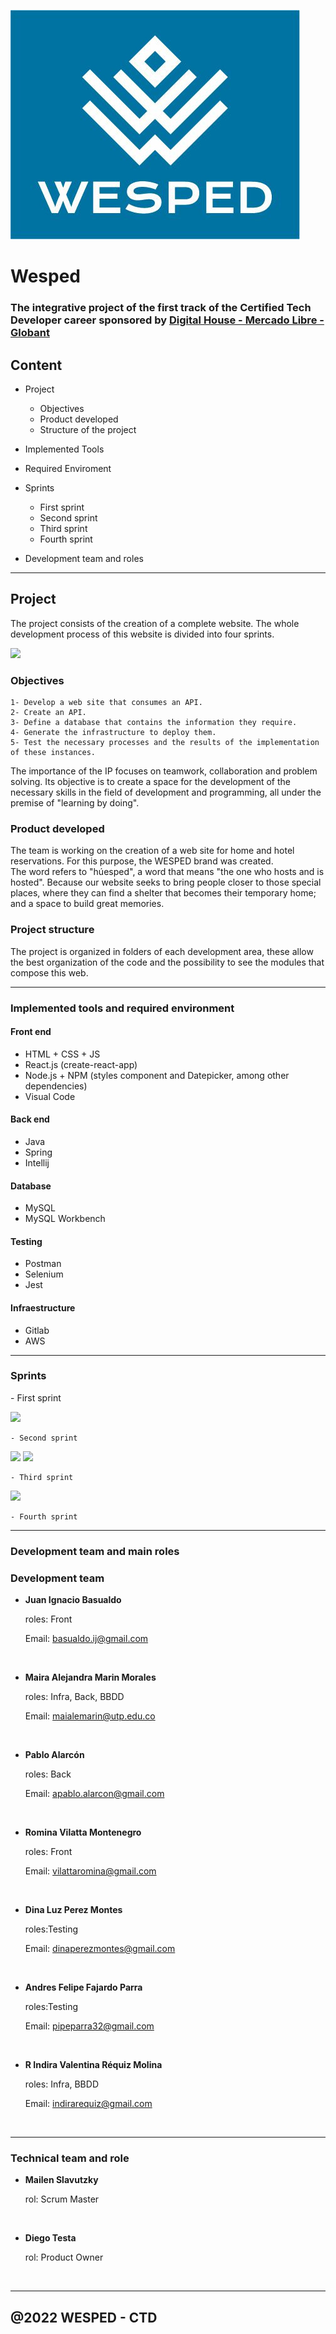
![](/Wesped/logos/logow.jpeg)

<h1 align-text="center"> Wesped </h1>

### The integrative project of the first track of the Certified Tech Developer career sponsored by <a href='https://www.digitalhouse.com/ar/productos/programacion/certified-tech-developer'>Digital House - Mercado Libre - Globant</a>
## Content

- Project
    - Objectives
    - Product developed
    - Structure of the project

- Implemented Tools

- Required Enviroment

- Sprints
    - First sprint
    - Second sprint
    - Third sprint 
    - Fourth sprint

- Development team and roles

<hr/>

 <h2 text-align=center>Project</h2>
 <p>The project consists of the creation of a complete website. The whole development process of this website is divided into four sprints.</p>

 ![](/Wesped/otros/sprints.png) 
    <h3> Objectives </h3>

    1- Develop a web site that consumes an API.
    2- Create an API.
    3- Define a database that contains the information they require.
    4- Generate the infrastructure to deploy them.
    5- Test the necessary processes and the results of the implementation of these instances.

<p>The importance of the IP focuses on teamwork, collaboration and problem solving. Its objective is to create a space for the development of the necessary skills in the field of development and programming, all under the premise of "learning by doing".</p>
    <h3>Product developed</h3>
<p>The team is working on the creation of a web site for home and hotel reservations. For this purpose, the WESPED brand was created. <br>
The word refers to "húesped", a word that means "the one who hosts and is hosted". Because our website seeks to bring people closer to those special places, where they can find a shelter that becomes their temporary home; and a space to build great memories.</p>
    <h3>Project structure</h3>
<p>The project is organized in folders of each development area, these allow the best organization of the code and the possibility to see the modules that compose this web.</p>
<hr/>
<h3>Implemented tools and required environment</h3>

#### Front end
 - HTML + CSS + JS
 - React.js (create-react-app)
 - Node.js + NPM (styles component and Datepicker, among other dependencies)
 - Visual Code

#### Back end
 - Java 
 - Spring 
 - Intellij

#### Database
 - MySQL
 - MySQL Workbench

#### Testing
 - Postman
 - Selenium
 - Jest

#### Infraestructure
 - Gitlab 
 - AWS
 
<hr/>
<h3>Sprints</h3>
    - First sprint

![](/Wesped/otros/1s.png)

    - Second sprint

![](/Wesped/otros/2s1.png)
![](/Wesped/otros/2s2.png)

    - Third sprint 
![](/Wesped/otros/3s.jpeg)

    - Fourth sprint

<hr/>
<h3> Development team and main roles</h3>

### Development team
- <b>Juan Ignacio Basualdo</b> <p>roles: Front</p>
Email: <a>basualdo.ij@gmail.com</a> 
<br>

- <b>Maira Alejandra Marin Morales</b> <p>roles: Infra, Back, BBDD</p>
Email: <a>maialemarin@utp.edu.co</a> 
<br>

- <b>Pablo Alarcón</b> <p>roles: Back</p> 
Email: <a>apablo.alarcon@gmail.com</a> 
<br>

- <b>Romina Vilatta Montenegro</b> <p>roles: Front</p>
Email: <a>vilattaromina@gmail.com</a> 
<br>

- <b>Dina Luz Perez Montes</b> <p>roles:Testing</p>
Email: <a>dinaperezmontes@gmail.com</a> 
<br>

- <b>Andres Felipe Fajardo Parra</b> <p>roles:Testing</p>
Email: <a>pipeparra32@gmail.com</a> 
<br>

- <b>R Indira Valentina Réquiz Molina</b> <p>roles: Infra, BBDD </p>
Email: <a>indirarequiz@gmail.com</a> 
<br>
<hr/>

### Technical team and role

- <b>Mailen Slavutzky</b> <p>rol: Scrum Master</p><br>

- <b>Diego Testa</b> <p>rol: Product Owner</p><br>

<hr/>

## @2022 WESPED - CTD 
